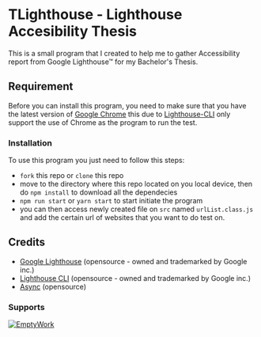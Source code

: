 # TLighthouse - Lighthouse Accesibility Thesis

This is a small program that I created to help me to gather Accessibility report from Google Lighthouse™ for my Bachelor's Thesis.

## Requirement

Before you can install this program, you need to make sure that you have the latest version of [Google Chrome](https://www.google.com/chrome/) this due to [Lighthouse-CLI]() only support the use of Chrome as the program to run the test.

### Installation

To use this program you just need to follow this steps:

- `fork` this repo or `clone` this repo
- move to the directory where this repo located on you local device, then do `npm install` to download all the dependecies
- `npm run start` or `yarn start` to start initiate the program
- you can then access newly created file on `src` named `urlList.class.js` and add the certain url of websites that you want to do test on. 


## Credits

- [Google Lighthouse](https://github.com/GoogleChrome/lighthouse) (opensource - owned and trademarked by Google inc.)
- [Lighthouse CLI](https://github.com/GoogleChrome/lighthouse) (opensource - owned and trademarked by Google inc.)
- [Async](https://github.com/caolan/async) (opensource)

### Supports

[![EmptyWork](https://raw.githubusercontent.com/EmptyWork/cpp-teaching/master/assets/active.svg)](https://emptywork.netlify.app)